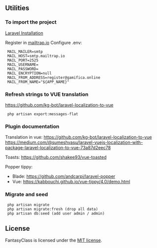## Utilities

### To import the project

[Laravel Installation](https://laravel.com/docs/7.x/installation)

Register in [mailtrap.io](https://mailtrap.io)
Configure .env:

``` 
 MAIL_MAILER=smtp
 MAIL_HOST=smtp.mailtrap.io
 MAIL_PORT=2525
 MAIL_USERNAME=
 MAIL_PASSWORD=
 MAIL_ENCRYPTION=null
 MAIL_FROM_ADDRESS=register@gamifica.online
 MAIL_FROM_NAME="${APP_NAME}"
```

### Refresh strings to VUE translation

https://github.com/kg-bot/laravel-localization-to-vue

```
 php artisan export:messages-flat
```

### Plugin documentation

Translation in vue:
https://github.com/kg-bot/laravel-localization-to-vue
https://medium.com/@sumeshvasu/laravel-vuejs-localization-with-package-laravel-localization-to-vue-73a87d2eec78

Toasts:
https://github.com/shakee93/vue-toasted

Popper tippy:
 - Blade: https://github.com/andcarpi/laravel-popper
 - Vue: https://kabbouchi.github.io/vue-tippy/4.0/demo.html

### Migrate and seed

```
 php artisan migrate
 php artisan migrate:fresh (drop all data)
 php artisan db:seed (add user admin / admin)
```

## License

FantasyClass is licensed under the [MIT license](https://opensource.org/licenses/MIT).